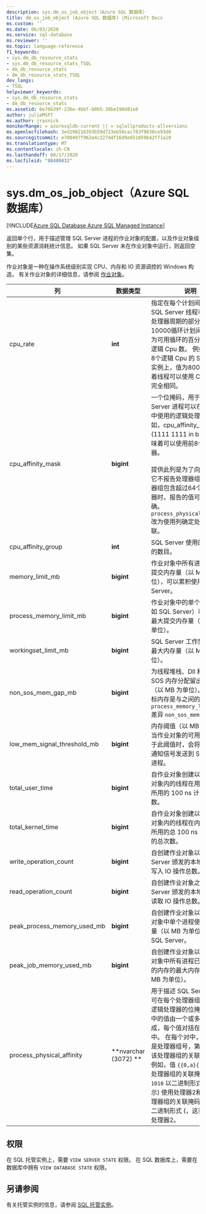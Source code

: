 ```yaml
---
description: sys.dm_os_job_object（Azure SQL 数据库）
title: dm_os_job_object (Azure SQL 数据库) |Microsoft Docs
ms.custom: ''
ms.date: 06/03/2020
ms.service: sql-database
ms.reviewer: ''
ms.topic: language-reference
f1_keywords:
- sys.dm_db_resource_stats
- sys.dm_db_resource_stats_TSQL
- dm_db_resource_stats
- dm_db_resource_stats_TSQL
dev_langs:
- TSQL
helpviewer_keywords:
- sys.dm_db_resource_stats
- dm_db_resource_stats
ms.assetid: 6e76b39f-236e-4bbf-b0b5-38be190d81e8
author: julieMSFT
ms.author: jrasnick
monikerRange: = azuresqldb-current || = sqlallproducts-allversions
ms.openlocfilehash: 3ed298216393b59d723eb58cac783f9836ce93d0
ms.sourcegitcommit: e700497f962e4c2274df16d9e651059b42ff1a10
ms.translationtype: MT
ms.contentlocale: zh-CN
ms.lasthandoff: 08/17/2020
ms.locfileid: "88489832"
---
```

# <a name="sysdm_os_job_object-azure-sql-database"></a>sys.dm_os_job_object（Azure SQL 数据库）
[!INCLUDE[Azure SQL Database Azure SQL Managed Instance](../../includes/applies-to-version/asdb-asdbmi.md)]

返回单个行，用于描述管理 SQL Server 进程的作业对象的配置，以及作业对象级别的某些资源消耗统计信息。 如果 SQL Server 未在作业对象中运行，则返回空集。

作业对象是一种在操作系统级别实现 CPU、内存和 IO 资源调控的 Windows 构造。 有关作业对象的详细信息，请参阅 [作业对象](/windows/desktop/ProcThread/job-objects)。
  
|列|数据类型|说明|  
|-------------|---------------|-----------------|  
|cpu_rate|**int**|指定在每个计划间隔期间 SQL Server 线程可以使用的处理器周期的部分。 此值在10000循环计划间隔内报告为可用循环的百分比，乘以逻辑 Cpu 数。 例如，在具有8个逻辑 Cpu 的 SQL Server 实例上，值为800，这意味着线程可以使用 Cpu 的容量完全相同。|
|cpu_affinity_mask|**bigint**|一个位掩码，用于描述 SQL Server 进程可以在处理器组中使用的逻辑处理器。 例如，cpu_affinity_mask 255 (1111 1111 in binary) 意味着可以使用前8个逻辑处理器。 <br /><br />提供此列是为了向后兼容。 它不报告处理器组，当处理器组包含超过64个逻辑处理器时，报告的值可能不正确。 `process_physical_affinity`改为使用列确定处理器关联。|
|cpu_affinity_group|**int**|SQL Server 使用的处理器组的数目。|
|memory_limit_mb|**bigint**|作业对象中所有进程的最大提交内存量（以 MB 为单位），可以累积使用 SQL Server。| 
|process_memory_limit_mb |**bigint**|作业对象中的单个进程（例如 SQL Server）可以使用的最大提交内存量（以 MB 为单位）。|
|workingset_limit_mb |**bigint**|SQL Server 工作集可使用的最大内存量（以 MB 为单位）。|
|non_sos_mem_gap_mb|**bigint**|为线程堆栈、Dll 和其他非 SOS 内存分配留出的内存量（以 MB 为单位）。 SOS 目标内存是与之间的 `process_memory_limit_mb` 差异 `non_sos_mem_gap_mb` 。| 
|low_mem_signal_threshold_mb|**bigint**|内存阈值（以 MB 为单位）。 当作业对象的可用内存量低于此阈值时，会将内存不足通知信号发送到 SQL Server 进程。 |
|total_user_time|**bigint**|自作业对象创建以来，作业对象内的线程在用户模式下所用的 100 ns 计时周期总数。 |
|total_kernel_time |**bigint**|自作业对象创建以来，作业对象内的线程在内核模式下所用的总 100 ns 计时周期的总次数。 |
|write_operation_count |**bigint**|自创建作业对象以来 SQL Server 颁发的本地磁盘上的写入 IO 操作总数。 |
|read_operation_count |**bigint**|自创建作业对象之后 SQL Server 颁发的本地磁盘上的读取 IO 操作总数。 |
|peak_process_memory_used_mb|**bigint**|自创建作业对象以来，作业对象中单个进程使用的内存量（以 MB 为单位），例如 SQL Server。| 
|peak_job_memory_used_mb|**bigint**|自创建作业对象以来，作业对象中所有进程已累积使用的内存的最大内存量（以 MB 为单位）。|
|process_physical_affinity|**nvarchar (3072) **|用于描述 SQL Server 进程可在每个处理器组中使用的逻辑处理器的位掩码。 此列中的值由一个或多个值对组成，每个值对括在大括号中。 在每个对中，第一个值是处理器组号，第二个值是该处理器组的关联位掩码。 例如，值 `{{0,a}{1,2}}` 表示处理器组的关联掩码 `0` `a` `1010` 以二进制形式 (，这表示) 使用处理器2和4，而处理器组的关联掩码 `1` `2` `10` 以二进制形式 (，这表示使用) 处理器2。|
  
## <a name="permissions"></a>权限  
在 SQL 托管实例上，需要 `VIEW SERVER STATE` 权限。 在 SQL 数据库上，需要在数据库中拥有 `VIEW DATABASE STATE` 权限。  
 
## <a name="see-also"></a>另请参阅  

有关托管实例的信息，请参阅 [SQL 托管实例](https://docs.microsoft.com/azure/sql-database/sql-database-managed-instance)。
  
